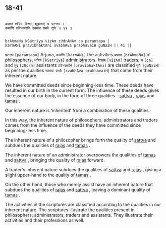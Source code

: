 ## 18-41


```shloka-sa

ब्राह्मण क्षत्रिय विशाम् शूद्राणाम् च परन्तप ।
कर्माणि प्रविभक्तानि स्वभाव प्रभवैः गुणैः ॥ ४१ ॥

```
```shloka-sa-hk

brAhmaNa kSatriya vizAm zUdrANAm ca parantapa |
karmANi pravibhaktAni svabhAva prabhavaiH guNaiH || 41 ||

```
`परन्तप` `[parantapa]` Arjuna, `कर्माणि` `[karmANi]` the activities `ब्राह्मण` `[brAhmaNa]` of philosophers, `क्षत्रिय` `[kSatriya]` administrators, `विशाम्` `[vizAm]` traders, `च` `[ca]` and `शूद्र` `[zUdra]` assistants `प्रविभक्तानि` `[pravibhaktAni]` are classified `गुणैः` `[guNaiH]` as per the qualities `स्वभाव प्रभवैः` `[svabhAva prabhavaiH]` that come from their inherent nature.

<a name='inherent_nature'></a>
We have committed deeds since beginning-less time. These deeds have resulted in our birth in the current form. The influence of these deeds gives the essence of our body, in the form of three qualities - 
[sattva](sattva)
, 
[rajas](rajas)
 and 
[tamas](tamas)
. 

Our inherent nature is 'inherited' from a combination of these qualities.

In this way, the inherent nature of philosophers, administrators and traders comes from the influence of the deeds they have committed since beginning-less time.

The inherent nature of a philosopher brings forth the quality of 
[sattva](sattva)
 and subdues the qualities of 
[rajas](rajas)
 and 
[tamas](tamas)
. 

The inherent nature of an administrator overpowers the qualities of 
[tamas](tamas)
 and 
[sattva](sattva)
, bringing the quality of 
[rajas](rajas)
 forward. 

A trader's inherent nature subdues the qualities of 
[sattva](sattva)
 and 
[rajas](rajas)
, giving a slight upper-hand to the quality of 
[tamas](tamas)
. 

On the other hand, those who merely assist have an inherent nature that subdues the qualities of 
[rajas](rajas)
 and 
[sattva](sattva)
, leaving a dominant quality of 
[tamas](tamas)
.

The activities in the scriptures are classified according to the qualities in our inherent nature. The scriptures illustrate the qualities present in philosophers, administrators, traders and assistants. They illustrate their activities and their professions as well.


